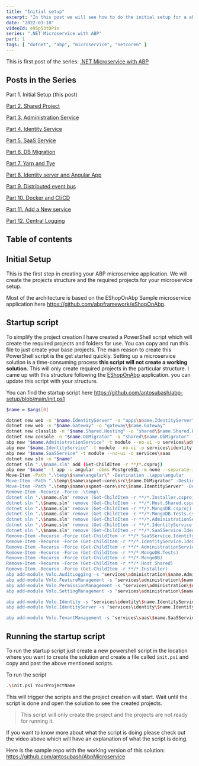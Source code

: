 ```yaml
---
title: "Initial setup"
excerpt: "In this post we will see how to do the initial setup for a abp microservice application."
date: "2022-03-18"
videoId: e95p53tDPis 
series: ".NET Microservice with ABP"
part: 1
tags: [ "dotnet", "abp", "microservice", "netcore6" ]
---
```


This is first post of the series: [.NET Microservice with ABP](/posts/abp-microservice-series)

## Posts in the Series

Part 1. Initial Setup (this post)

[Part 2. Shared Project](/posts/netcore-microservice-with-abp-shared-project-part-2)

[Part 3. Administration Service](/posts/netcore-microservice-with-abp-administration-services-part-3)

[Part 4. Identity Service](/posts/netcore-microservice-with-abp-identity-services-part-4)

[Part 5. SaaS Service](/posts/netcore-microservice-with-abp-saas-services-part-5)

[Part 6. DB Migration](/posts/netcore-microservice-with-abp-db-migration-part-6)

[Part 7. Yarp and Tye](/posts/netcore-microservice-with-abp-yarp-and-tye-part-7)

[Part 8. Identity server and Angular App](/posts/netcore-microservice-with-abp-identity-server-and-angular-part-8)

[Part 9. Distributed event bus](/posts/netcore-microservice-with-abp-distributed-event-bus-part-9)

[Part 10. Docker and CI/CD](/posts/netcore-microservice-with-abp-docker-and-ci-cd-part-10)

[Part 11. Add a New service](/posts/netcore-microservice-with-abp-add-new-service-part-11)

[Part 12. Central Logging](/posts/netcore-microservice-with-abp-add-central-logging-part-12)

## Table of contents

## Initial Setup

This is the first step in creating your ABP microservice application. We will create the projects structure and the required projects for your microservice setup.

Most of the architecture is based on the EShopOnAbp Sample microservice application here <https://github.com/abpframework/eShopOnAbp>.

## Startup script

To simplify the project creation I have created a PowerShell script which will create the required projects and folders for use. You can copy and run this file to just create your base projects. The main reason to create this PowerShell script is the get started quickly. Setting up a microservice solution is a time-consuming process **this script will not create a working solution**. This will only create required projects in the particular structure. I came up with this structure following the [EShopOnAbp](https://github.com/abpframework/eShopOnAbp) application. you can update this script with your structure.

You can find the startup script here <https://github.com/antosubash/abp-setup/blob/main/init.ps1>

```bash
$name = $args[0]

dotnet new web -n "$name.IdentityServer" -o "apps\$name.IdentityServer"
dotnet new web -n "$name.Gateway" -o "gateway\$name.Gateway"
dotnet new classlib -n "$name.Shared.Hosting" -o "shared\$name.Shared.Hosting"
dotnet new console -n "$name.DbMigrator" -o "shared\$name.DbMigrator"
abp new "$name.AdministrationService" -t module --no-ui -o services\administration
abp new "$name.IdentityService" -t module --no-ui -o services\identity
abp new "$name.SaaSService" -t module --no-ui -o services\saas
dotnet new sln -n "$name"
dotnet sln ".\$name.sln" add (Get-ChildItem -r **/*.csproj)
abp new "$name" -t app -u angular -dbms PostgreSQL -m none --separate-identity-server --database-provider ef -csf -o temp
Move-Item -Path ".\temp\$name\angular\" -Destination .\apps\angular
Move-Item -Path ".\temp\$name\aspnet-core\src\$name.DbMigrator" -Destination .\shared\ -Force
Move-Item -Path ".\temp\$name\aspnet-core\src\$name.IdentityServer" -Destination .\apps\ -Force
Remove-Item -Recurse -Force .\temp\ 
dotnet sln ".\$name.sln" remove (Get-ChildItem -r **/*.Installer.csproj)
dotnet sln ".\$name.sln" remove (Get-ChildItem -r **/*.Host.Shared.csproj)
dotnet sln ".\$name.sln" remove (Get-ChildItem -r **/*.MongoDB.csproj)
dotnet sln ".\$name.sln" remove (Get-ChildItem -r **/*.MongoDB.Tests.csproj)
dotnet sln ".\$name.sln" remove (Get-ChildItem -r **/*.AdministrationService.IdentityServer.csproj)
dotnet sln ".\$name.sln" remove (Get-ChildItem -r **/*.IdentityService.IdentityServer.csproj)
dotnet sln ".\$name.sln" remove (Get-ChildItem -r **/*.SaaSService.IdentityServer.csproj)
Remove-Item -Recurse -Force (Get-ChildItem -r **/*.SaaSService.IdentityServer)
Remove-Item -Recurse -Force (Get-ChildItem -r **/*.IdentityService.IdentityServer)
Remove-Item -Recurse -Force (Get-ChildItem -r **/*.AdministrationService.IdentityServer)
Remove-Item -Recurse -Force (Get-ChildItem -r **/*.MongoDB.Tests)
Remove-Item -Recurse -Force (Get-ChildItem -r **/*.MongoDB)
Remove-Item -Recurse -Force (Get-ChildItem -r **/*.Host.Shared)
Remove-Item -Recurse -Force (Get-ChildItem -r **/*.Installer)
abp add-module Volo.AuditLogging -s "services\administration\$name.AdministrationService.sln" --skip-db-migrations
abp add-module Volo.FeatureManagement -s "services\administration\$name.AdministrationService.sln" --skip-db-migrations
abp add-module Volo.PermissionManagement -s "services\administration\$name.AdministrationService.sln" --skip-db-migrations
abp add-module Volo.SettingManagement -s "services\administration\$name.AdministrationService.sln" --skip-db-migrations

abp add-module Volo.Identity -s "services\identity\$name.IdentityService.sln" --skip-db-migrations
abp add-module Volo.IdentityServer -s "services\identity\$name.IdentityService.sln" --skip-db-migrations

abp add-module Volo.TenantManagement -s "services\saas\$name.SaaSService.sln" --skip-db-migrations
```

## Running the startup script

To run the startup script just create a new powershell script in the location where you want to create the solution and create a file called `init.ps1` and copy and past the above mentioned scripts.

To run the script

```bash
.\init.ps1 YourProjectName
```

This will trigger the scripts and the project creation will start. Wait until the script is done and open the solution to see the created projects.

> This script will only create the project and the projects are not ready for running it.

If you want to know more about what the script is doing please check out the video above which will have an explanation of what the script is doing.

Here is the sample repo with the working version of this solution: <https://github.com/antosubash/AbpMicroservice>
